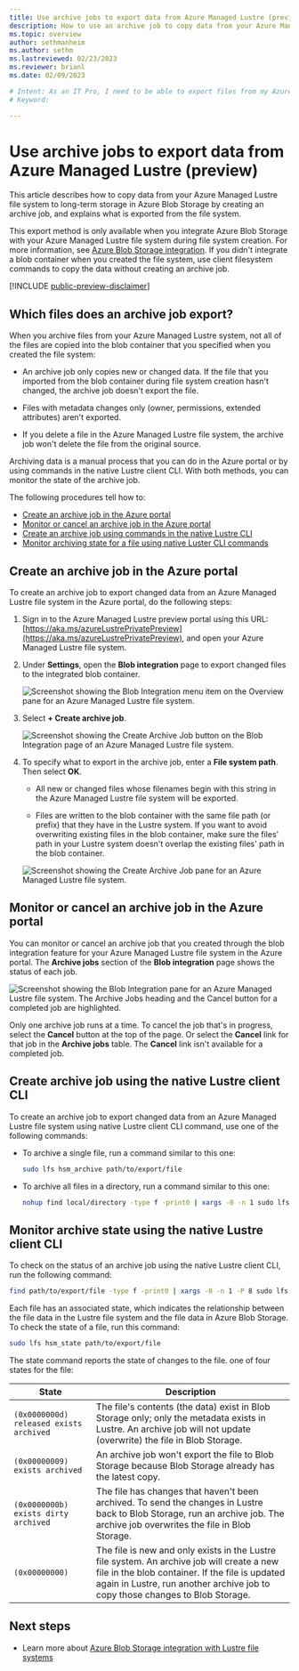 ```yaml
---
title: Use archive jobs to export data from Azure Managed Lustre (preview)
description: How to use an archive job to copy data from your Azure Managed Lustre file system to long-term storage in Azure Blob Storage.
ms.topic: overview
author: sethmanheim
ms.author: sethm 
ms.lastreviewed: 02/23/2023
ms.reviewer: brianl
ms.date: 02/09/2023

# Intent: As an IT Pro, I need to be able to export files from my Azure Managed Lustre file system to longterm Azure Blob Storage.
# Keyword: 

---
```


# Use archive jobs to export data from Azure Managed Lustre (preview)

This article describes how to copy data from your Azure Managed Lustre file system to long-term storage in Azure Blob Storage by creating an archive job, and explains what is exported from the file system.

This export method is only available when you integrate Azure Blob Storage with your Azure Managed Lustre file system during file system creation. For more information, see [Azure Blob Storage integration](amlfs-overview.md#azure-blob-storage-integration). If you didn't integrate a blob container when you created the file system, use client filesystem commands to copy the data without creating an archive job.

[!INCLUDE [public-preview-disclaimer](includes/managed-lustre-preview-disclaimer.md)]

## Which files does an archive job export?

When you archive files from your Azure Managed Lustre system, not all of the files are copied into the blob container that you specified when you created the file system:

* An archive job only copies new or changed data. If the file that you imported from the blob container during file system creation hasn't changed, the archive job doesn't export the file.

* Files with metadata changes only (owner, permissions, extended attributes) aren't exported.

* If you delete a file in the Azure Managed Lustre file system, the archive job won't delete the file from the original source.

Archiving data is a manual process that you can do in the Azure portal or by using commands in the native Lustre client CLI. With both methods, you can monitor the state of the archive job.

The following procedures tell how to:

* [Create an archive job in the Azure portal](#create-an-archive-job-in-the-azure-portal)
* [Monitor or cancel an archive job in the Azure portal](#monitor-or-cancel-an-archive-job-in-the-azure-portal)
* [Create an archive job using commands in the native Lustre CLI](#create-archive-job-using-the-native-lustre-client-cli)
* [Monitor archiving state for a file using native Luster CLI commands](#monitor-archive-state-using-the-native-lustre-client-cli)

## Create an archive job in the Azure portal

To create an archive job to export changed data from an Azure Managed Lustre file system in the Azure portal, do the following steps:

1. Sign in to the Azure Managed Lustre preview portal using this URL: [https://aka.ms/azureLustrePrivatePreview](https://aka.ms/azureLustrePrivatePreview), and open your Azure Managed Lustre file system.

1. Under **Settings**,  open the **Blob integration** page to export changed files to the integrated blob container.

   ![Screenshot showing the Blob Integration menu item on the Overview pane for an Azure Managed Lustre file system.](media/export-with-archive-jobs/select-blob-integration-settings.png)

2. Select **+ Create archive job**.

   ![Screenshot showing the Create Archive Job button on the Blob Integration page of an Azure Managed Lustre file system.](media/export-with-archive-jobs/select-create-archive-job.png)

3. To specify what to export in the archive job, enter a **File system path**. Then select **OK**.

   * All new or changed files whose filenames begin with this string in the Azure Managed Lustre file system will be exported.

   * Files are written to the blob container with the same file path (or prefix) that they have in the Lustre system. If you want to avoid overwriting existing files in the blob container, make sure the files' path in your Lustre system doesn't overlap the existing files' path in the blob container.

   ![Screenshot showing the Create Archive Job pane for an Azure Managed Lustre file system.](media/export-with-archive-jobs/create-archive-job-options.png)

## Monitor or cancel an archive job in the Azure portal

You can monitor or cancel an archive job that you created through the blob integration feature for your Azure Managed Lustre file system in the Azure portal. The **Archive jobs** section of the **Blob integration** page shows the status of each job.

   ![Screenshot showing the Blob Integration pane for an Azure Managed Lustre file system. The Archive Jobs heading and the Cancel button for a completed job are highlighted.](media/export-with-archive-jobs/archive-jobs.png)

Only one archive job runs at a time. To cancel the job that's in progress, select the **Cancel** button at the top of the page. Or select the **Cancel** link for that job in the **Archive jobs** table. The **Cancel** link isn't available for a completed job.

## Create archive job using the native Lustre client CLI

To create an archive job to export changed data from an Azure Managed Lustre file system using native Lustre client CLI command, use one of the following commands:

* To archive a single file, run a command similar to this one:

  ```bash
  sudo lfs hsm_archive path/to/export/file
  ```

* To archive all files in a directory, run a command similar to this one:

  ```bash
  nohup find local/directory -type f -print0 | xargs -0 -n 1 sudo lfs hsm_archive &
  ```

## Monitor archive state using the native Lustre client CLI

To check on the status of an archive job using the native Lustre client CLI, run the following command:

```bash
find path/to/export/file -type f -print0 | xargs -0 -n 1 -P 8 sudo lfs hsm_action | grep "ARCHIVE" | wc -l
```

Each file has an associated state, which indicates the relationship between the file data in the Lustre file system and the file data in Azure Blob Storage. To check the state of a file, run this command:

```bash
sudo lfs hsm_state path/to/export/file
```

The state command reports the state of changes to the file. one of four states for the file:

|State|Description|
|-----|-----------|
|`(0x0000000d) released exists archived`|The file's contents (the data) exist in Blob Storage only; only the metadata exists in Lustre. An archive job will not update (overwrite) the file in Blob Storage.|
|`(0x00000009) exists archived`|An archive job won't export the file to Blob Storage because Blob Storage already has the latest copy.|
|`(0x0000000b) exists dirty archived`|The file has changes that haven't been archived. To send the changes in Lustre back to Blob Storage, run an archive job. The archive job overwrites the file in Blob Storage.|
|`(0x00000000)`|The file is new and only exists in the Lustre file system. An archive job will create a new file in the blob container. If the file is updated again in Lustre, run another archive job to copy those changes to Blob Storage.|

## Next steps

* Learn more about [Azure Blob Storage integration with Lustre file systems](blob-integration.md)
